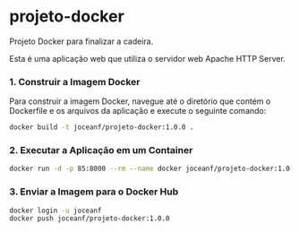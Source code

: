 # projeto-docker
Projeto Docker para finalizar a cadeira.

Esta é uma aplicação web que utiliza o servidor web Apache HTTP Server.

### 1. Construir a Imagem Docker

Para construir a imagem Docker, navegue até o diretório que contém o Dockerfile e os arquivos da aplicação e execute o seguinte comando:

```bash
docker build -t joceanf/projeto-docker:1.0.0 .
```

### 2. Executar a Aplicação em um Container

```bash
docker run -d -p 85:8000 --rm --name docker joceanf/projeto-docker:1.0.0
```

### 3. Enviar a Imagem para o Docker Hub

```bash
docker login -u joceanf
docker push joceanf/projeto-docker:1.0.0
```
